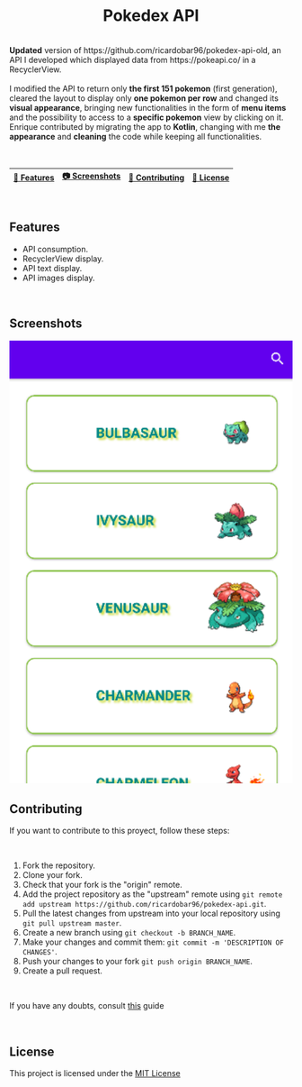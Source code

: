 <h1 align="center">Pokedex API</h1>
<br/>
<b>Updated</b> version of https://github.com/ricardobar96/pokedex-api-old, an API I developed which displayed data from https://pokeapi.co/ in a RecyclerView.
<br/>
<br/>
I modified the API to return only <b>the first 151 pokemon</b> (first generation), cleared the layout to display only <b>one pokemon per row</b> and changed its <b>visual appearance</b>, bringing new functionalities in the form of <b>menu items</b> and the possibility to access to a <b>specific pokemon</b> view by clicking on it. Enrique contributed by migrating the app to <b>Kotlin</b>,  changing with me <b>the appearance</b> and <b>cleaning</b> the code while keeping all functionalities.

<br>
<br>
<br>

| [📓 Features](#features) | [📷 Screenshots](#screenshots) | [🤝 Contributing](#contributing) | [🔖 License](#license) |
|  -------- | -------- | ----------- | ----------- |

<br>

## Features

- API consumption.
- RecyclerView display.
- API text display.
- API images display.

<br/>

## Screenshots

<img src="images/pokedex-new.png" width="700"/>

<br>

## Contributing
If you want to contribute to this proyect, follow these steps:

<br>

1. Fork the repository.
3. Clone your fork.
4. Check that your fork is the "origin" remote.
5. Add the project repository as the "upstream" remote using `git remote add upstream https://github.com/ricardobar96/pokedex-api.git`.
6. Pull the latest changes from upstream into your local repository using `git pull upstream master`.
7. Create a new branch using `git checkout -b BRANCH_NAME`.
8. Make your changes and commit them: `git commit -m 'DESCRIPTION OF CHANGES'`.
9. Push your changes to your fork `git push origin BRANCH_NAME`.
10. Create a pull request.
 
<br>

If you have any doubts, consult [this](https://www.dataschool.io/how-to-contribute-on-github/) guide

<br>

## License
This project is licensed under the [MIT License](LICENSE)
